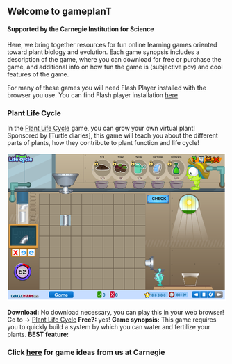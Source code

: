 ## Welcome to gameplanT 
#### Supported by the Carnegie Institution for Science

Here, we bring together resources for fun online learning games oriented toward plant biology and evolution. Each game synopsis includes a description of the game, where you can download for free or purchase the game, and additional info on how fun the game is (subjective pov) and cool features of the game. 

For many of these games you will need Flash Player installed with the browser you use. You can find Flash player installation [here](get.adobe.com/flashplayer/)

### Plant Life Cycle
In the [Plant Life Cycle](https://www.turtlediary.com/game/grow-a-plant.html) game, you can grow your own virtual plant! Sponsored by [Turtle diaries], this game will teach you about the different parts of plants, how they contribute to plant function and life cycle!

![PLC_image](images/plc_screnshot.png)

**Download:** No download necessary, you can play this in your web browser! Go to -> [Plant Life Cycle](https://www.turtlediary.com/game/grow-a-plant.html)
**Free?:** yes!
**Game synopsis:** This game requires you to quickly build a system by which you can water and fertilize your plants. 
**BEST feature:** 



### Click [here](Imaplant.md) for game ideas from us at Carnegie
